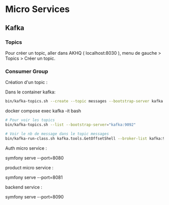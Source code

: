 # Micro Services

## Kafka

### Topics
Pour créer un topic, aller dans AKHQ ( localhost:8030 ), menu de gauche > Topics > Créer un topic.

### Consumer Group
Création d'un topic :

Dans le container kafka:
```bash
bin/kafka-topics.sh --create --topic messages --bootstrap-server kafka:9092 --partitions 1 --replication-factor 1
```

docker compose exec kafka -it bash
```bash
# Pour voir les topics
bin/kafka-topics.sh --list --bootstrap-server="kafka:9092"

# Voir le nb de message dans le topic messages
bin/kafka-run-class.sh kafka.tools.GetOffsetShell --broker-list kafka:9092 --topic messages
```


Auth micro service :

symfony serve --port=8080

product micro service :

symfony serve --port=8081

backend service :

symfony serve --port=8090
